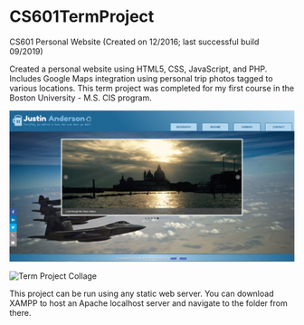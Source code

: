 # CS601TermProject
CS601 Personal Website (Created on 12/2016; last successful build 09/2019)

Created a personal website using HTML5, CSS, JavaScript, and PHP. Includes Google Maps integration using personal trip photos tagged to various locations. This term project was completed for my first course in the Boston University - M.S. CIS program. 

![Term Project Home Page](CS601_Homepage.PNG)

![Term Project Collage](Collage.PNG)

This project can be run using any static web server. You can download XAMPP to host an Apache localhost server and navigate to the folder from there. 
